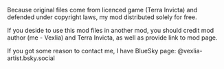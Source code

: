 Because original files come from licenced game (Terra Invicta) and defended under copyright laws, my mod distributed solely for free.

If you deside to use this mod files in another mod, you should credit mod author (me - Vexlia) and Terra Invicta, as well as provide link to mod page.

If you got some reason to contact me, I have BlueSky page: @vexlia-artist.bsky.social
